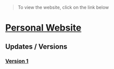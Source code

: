 > To view the website, click on the link below
# [Personal Website](https://aman-maharshi.github.io/)


## Updates / Versions
### [Version 1](https://aman-maharshi.github.io/v1)
